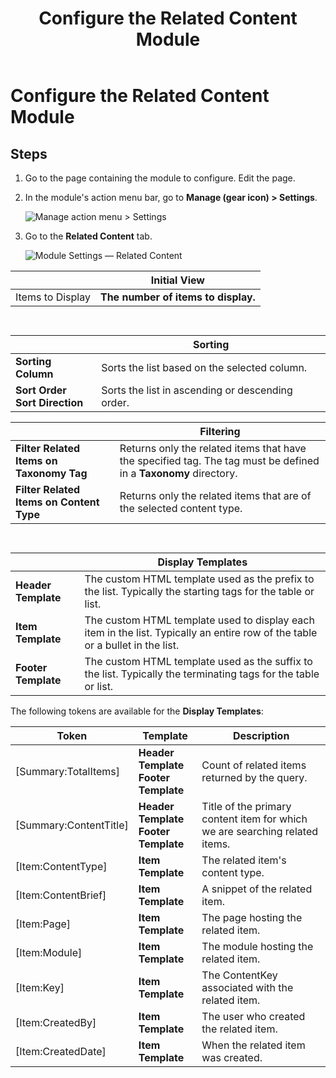 ﻿---
uid: config-module-related-content
topic: config-module-related-content
locale: en
title: Configure the Related Content Module
dnneditions: 
dnnversion: 09.02.00
parent-topic: module-related-content
related-topics: configure-module-on-page-pb-all
---

# Configure the Related Content Module

## Steps

1.  Go to the page containing the module to configure. Edit the page.
2.  In the module's action menu bar, go to **Manage (gear icon) \> Settings**.
    
      
    
    ![Manage action menu > Settings](/images/scr-actionmenu-manage-settings.png)
    
      
    
3.  Go to the **Related Content** tab.
    
      
    
    ![Module Settings — Related Content](/images/scr-modulesettings-RelatedContent.png)
      
|  |**Initial View**|
|---|---|
|Items to Display|**The number of items to display.**|  

     
|  |**Sorting**|
|---|---|
|**Sorting Column**|Sorts the list based on the selected column.|
|**Sort Order<br />Sort Direction**|Sorts the list in ascending or descending order.|

   
|  |**Filtering**|
|---|---|
|**Filter Related Items on Taxonomy Tag**|Returns only the related items that have the specified tag. The tag must be defined in a **Taxonomy** directory.|
|**Filter Related Items on Content Type**|Returns only the related items that are of the selected content type.| 

     
|  |**Display Templates**|
|---|---|
|**Header Template**|The custom HTML template used as the prefix to the list. Typically the starting tags for the table or list.|
|**Item Template**|The custom HTML template used to display each item in the list. Typically an entire row of the table or a bullet in the list.|
|**Footer Template**|The custom HTML template used as the suffix to the list. Typically the terminating tags for the table or list.|

The following tokens are available for the **Display Templates**:

|**Token**|**Template**|**Description**|
|---|---|---|
|[Summary:TotalItems]|**Header Template<br />Footer Template**|Count of related items returned by the query.|
|[Summary:ContentTitle]|**Header Template<br />Footer Template**|Title of the primary content item for which we are searching related items.|
|[Item:ContentType]|**Item Template**|The related item's content type.|
|[Item:ContentBrief]|**Item Template**|A snippet of the related item.|
|[Item:Page]|**Item Template**|The page hosting the related item.|
|[Item:Module]|**Item Template**|The module hosting the related item.|
|[Item:Key]|**Item Template**|The ContentKey associated with the related item.|
|[Item:CreatedBy]|**Item Template**|The user who created the related item.|
|[Item:CreatedDate]|**Item Template**|When the related item was created.|
